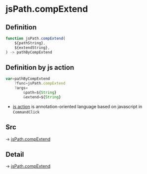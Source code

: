 # jsPath.compExtend

## Definition

```js.js
function jsPath.compExtend(
	${pathString},
	${extendString},
) -> pathByCompExtend
```


## Definition by js action

```js.js
var=pathByCompExtend
	?func=jsPath.compExtend
	?args=
		&path=${String}
		&extend=${String}
```

- [js action](#) is annotation-oriented language based on javascript in `CommandClick`



## Src

-> [jsPath.compExtend](https://github.com/puutaro/CommandClick/blob/master/app/src/main/java/com/puutaro/commandclick/fragment_lib/terminal_fragment/js_interface/JsPath.kt#L27)

## Detail

-> [jsPath.compExtend](https://github.com/puutaro/CommandClick/blob/master/md/developer/js_interface/details/JsPath/compExtend.md)
